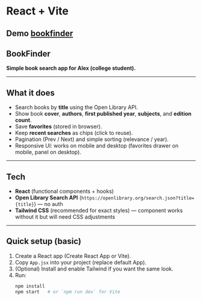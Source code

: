 # React + Vite
## Demo  <a href='https://6txmv9-5173.csb.app/'>bookfinder</a>

## BookFinder

**Simple book search app for Alex (college student).**

---

## What it does
- Search books by **title** using the Open Library API.  
- Show book **cover**, **authors**, **first published year**, **subjects**, and **edition count**.  
- Save **favorites** (stored in browser).  
- Keep **recent searches** as chips (click to reuse).  
- Pagination (Prev / Next) and simple sorting (relevance / year).  
- Responsive UI: works on mobile and desktop (favorites drawer on mobile, panel on desktop).

---

## Tech
- **React** (functional components + hooks)  
- **Open Library Search API** (`https://openlibrary.org/search.json?title={title}`) — no auth  
- **Tailwind CSS** (recommended for exact styles) — component works without it but will need CSS adjustments

---

## Quick setup (basic)
1. Create a React app (Create React App or Vite).  
2. Copy `App.jsx` into your project (replace default App).  
3. (Optional) Install and enable Tailwind if you want the same look.  
4. Run:
   ```bash
   npm install
   npm start   # or `npm run dev` for Vite
